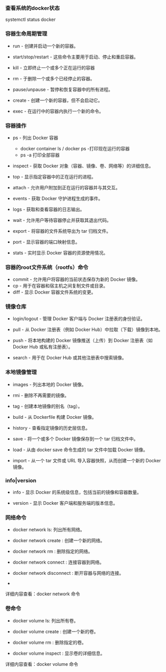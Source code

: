 ### 查看系统的docker状态
systemctl status docker

### 容器生命周期管理
+ run - 创建并启动一个新的容器。
  
+ start/stop/restart - 这些命令主要用于启动、停止和重启容器。
+ kill - 立即终止一个或多个正在运行的容器
+ rm - 于删除一个或多个已经停止的容器。
+ pause/unpause - 暂停和恢复容器中的所有进程。
+ create - 创建一个新的容器，但不会启动它。
+ exec - 在运行中的容器内执行一个新的命令。
  
### 容器操作
+ ps - 列出 Docker 容器
  + docker container ls / docker ps  -打印现在运行的容器
  + ps -a 打印全部容器

+ inspect - 获取 Docker 对象（容器、镜像、卷、网络等）的详细信息。
+ top - 显示指定容器中的正在运行的进程。
+ attach - 允许用户附加到正在运行的容器并与其交互。
+ events - 获取 Docker 守护进程生成的事件。
+ logs - 获取和查看容器的日志输出。
+ wait - 允许用户等待容器停止并获取其退出代码。
+ export - 将容器的文件系统导出为 tar 归档文件。
+ port - 显示容器的端口映射信息。
+ stats - 实时显示 Docker 容器的资源使用情况。
  
### 容器的root文件系统（rootfs）命令
+ commit - 允许用户将容器的当前状态保存为新的 Docker 镜像。
+ cp - 用于在容器和宿主机之间复制文件或目录。
+ diff - 显示 Docker 容器文件系统的变更。
  
### 镜像仓库
+ login/logout - 管理 Docker 客户端与 Docker 注册表的身份验证。
  
+ pull - 从 Docker 注册表（例如 Docker Hub）中拉取（下载）镜像到本地。
+ push - 将本地构建的 Docker 镜像推送（上传）到 Docker 注册表（如 Docker Hub 或私有注册表）。
+ search - 用于在 Docker Hub 或其他注册表中搜索镜像。
  
### 本地镜像管理
+ images - 列出本地的 Docker 镜像。
  
+ rmi - 删除不再需要的镜像。
+ tag - 创建本地镜像的别名（tag）。
+ build - 从 Dockerfile 构建 Docker 镜像。
+ history - 查看指定镜像的历史层信息。
+ save - 将一个或多个 Docker 镜像保存到一个 tar 归档文件中。
+ load - 从由 docker save 命令生成的 tar 文件中加载 Docker 镜像。
+ import - 从一个 tar 文件或 URL 导入容器快照，从而创建一个新的 Docker 镜像。
  
### info|version
+ info - 显示 Docker 的系统级信息，包括当前的镜像和容器数量。
  
+ version - 显示 Docker 客户端和服务端的版本信息。

### 网络命令
+ docker network ls: 列出所有网络。
  
+ docker network create <network>: 创建一个新的网络。
+ docker network rm <network>: 删除指定的网络。
+ docker network connect <network> <container>: 连接容器到网络。
+ docker network disconnect <network> <container>: 断开容器与网络的连接。
+ 
详细内容查看：docker network 命令

### 卷命令
+ docker volume ls: 列出所有卷。
  
+ docker volume create <volume>: 创建一个新的卷。
+ docker volume rm <volume>: 删除指定的卷。
+ docker volume inspect <volume>: 显示卷的详细信息。
  
详细内容查看：docker volume 命令